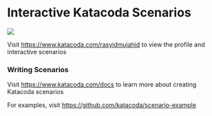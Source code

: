 # Interactive Katacoda Scenarios

[![](http://shields.katacoda.com/katacoda/rasyidmujahid/count.svg)](https://www.katacoda.com/rasyidmujahid "Get your profile on Katacoda.com")

Visit https://www.katacoda.com/rasyidmujahid to view the profile and interactive scenarios

### Writing Scenarios
Visit https://www.katacoda.com/docs to learn more about creating Katacoda scenarios

For examples, visit https://github.com/katacoda/scenario-example
